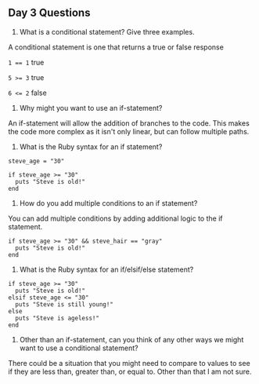 ## Day 3 Questions

1. What is a conditional statement? Give three examples.

  A conditional statement is one that returns a true or false response

  `1 == 1` true

  `5 >= 3` true

  `6 <= 2` false

1. Why might you want to use an if-statement?

  An if-statement will allow the addition of branches to the code. This makes the code more complex as it isn't only linear, but can follow multiple paths.

1. What is the Ruby syntax for an if statement?

  ```
  steve_age = "30"

  if steve_age >= "30"
    puts "Steve is old!"
end
```

1. How do you add multiple conditions to an if statement?

  You can add multiple conditions by adding additional logic to the if statement.

  ```
  if steve_age >= "30" && steve_hair == "gray"
    puts "Steve is old!"
  end
  ```

1. What is the Ruby syntax for an if/elsif/else statement?

  ```
  if steve_age >= "30"
    puts "Steve is old!"
  elsif steve_age <= "30"
    puts "Steve is still young!"
  else
    puts "Steve is ageless!"
  end
  ```  

1. Other than an if-statement, can you think of any other ways we might want to use a conditional statement?

  There could be a situation that you might need to compare to values to see if they are less than, greater than, or equal to. Other than that I am not sure.
